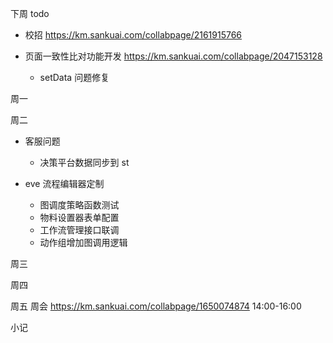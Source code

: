 下周 todo
  - 校招 https://km.sankuai.com/collabpage/2161915766

  - 页面一致性比对功能开发 https://km.sankuai.com/collabpage/2047153128
    - setData 问题修复

周一
 
周二
  - 客服问题
    - 决策平台数据同步到 st

  - eve 流程编辑器定制
    - 图调度策略函数测试
    - 物料设置器表单配置
    - 工作流管理接口联调
    - 动作组增加图调用逻辑

周三


周四
  
  
周五
  周会 https://km.sankuai.com/collabpage/1650074874 14:00-16:00
  
小记





